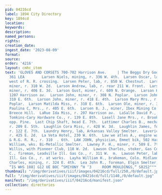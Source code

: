 ```yaml
---
pid: 04216cd
label: 1894 City Directory
key: 1894cd
location: 
keywords: 
description: 
named_persons: 
rights: 
creation_date: 
ingest_date: '2023-08-09'
format: 
source: 
order: '4216'
layout: cmhc_item
text: 'GLOVES AND CORSETS 700-702 Harrison Ave.     | The Beggs Dry Goods Co,  LAR
  361 LEA        Larsen Niels, mining, r. 336 W. 4th.  Larsen Oscar, lab, r. Elm,
  west of R. R. crossing.  Larsen Peter, lab, r. 850 W. Chestnut.  Larsh John M.,
  miner, r. 310 W. 2d.  Larson Andrew, lab, r. rear 211 W. Front.  Larson Andrew P.,
  miner, r. 406 E. 3d.  Larson Gust, miner, r. 609 N. Orange.  Larson Henry C., r.
  1207 Harrison av.  Larson John, miner, r. 308 N. Poplar.  Larson John, miner, r.
  310 E. 6th.  Larson John, miner, r. 418 E. 4th.  Larson Mary Mrs., r. rear 1501
  Poplar.  Larson Matilda Miss, r. 310 E. 6th.  Larson Ole, miner, r. 308 N. Poplar.  Larson
  Paulina C, Mrs., r. 405 E. 6th.  Larsen 8. J., miner, Ibex Mining Co., r. Ibex,
  Breece Hill.  LaRue Ida Miss, r. 207 Harrison av.  LaSalle David P., sec’y and treas,
  Tomkins-Cary Hardware Co., r. 139 E. 8th.  Lasell Jane Mrs., r. Brooklyn Heights,
  opp. Pine.  Last Chip Shaft, head E. 7th.  Lattimer Charles B., mechanical engineer,
  r. 209 E. 5th.  Laughlin Cora Miss, r. 428 W. 3d.  Laughlin James, foreman, Chronicle,
  r. 122 E. 7th.  Laundry Henry, lab, Arkansas Valley Smelter.  Laverick Thomas, miner,
  r. 425 E. 2d.  La Veta Hotel, 230 W. 6th.  Law we atles A., engine watchman, D.
  & R.G. R. R., r. 310  . 6th.  LAW JOHN, physician, Emmet bik, 502 Harrison av.  Lawler
  William, wks. Bi-Metallic Smelter.  Lawney P. H., miner, r. 509 E. 7th.  Lawrence
  Willis, with Pioneer Club, 118 W. 2d.  Lawson Charles, stoker, Gas Co.  Lawson Louis
  C., fireman, Leadville Ill. Gas Co., r. 311 W.  m.  Lawson Peter, lab, Leadville
  Ill. Gas Co., r. at works.  Layha William H., brakeman, Colo. Midland Ry.  Lazenby
  Charles, mining, r. 324 E. 4th.  Lea John R., foreman, Elgin Smelter, r. at works.     JUVMNIL
  “IS WHS 188] G12 UE BOC “SMIYONY “H ‘3     ROOM MOULDINGS,“ S8252"°™ J. J, QUINN '
thumbnail: "/img/derivatives/iiif/images/04216cd/full/250,/0/default.jpg"
full: "/img/derivatives/iiif/images/04216cd/full/1140,/0/default.jpg"
manifest: "/img/derivatives/iiif/04216cd/manifest.json"
collection: directories
---
```

